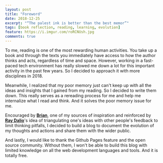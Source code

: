 ```yaml
---
layout: post
title: "Foreword"
date: 2018-12-25
excerpt: "“The palest ink is better than the best memor”"
tags: [book reflection, reading, learning, evolution]
feature: https://i.imgur.com/roRCNUsh.jpg
comments: true
---
```



To me, reading is one of the most rewarding human activities. You take up a book and through the texts you immediately have access to how the author thinks and acts, regardless of time and space. However, working in a fast-paced tech environment has really slowed me down a lot for this important activity in the past few years. So I decided to approach it with more disciplines in 2018. 

Meanwhile, I realized that my poor memory just can't keep up with all the ideas and insights that I gained from my reading. So I decided to write them down. This really serves as a rereading process for me and help me internalize what I read and think. And it solves the poor memory issue for me.

Encouraged by <a href="https://briankeng.com/"><b>Brian</b></a>, one of my sources of inspiration and reinforced by <a href="https://www.ted.com/talks/ray_dalio_how_to_build_a_company_where_the_best_ideas_win?language=en"><b>Ray Dalio</b></a>'s idea of triangulating one's ideas with other people's feedback to limit thinking pitfalls, I decided to build a blog to document the evolution of my thoughts and actions and share them with the wider public. 

And lastly, I would like to thank the Github Pages feature and the open source community. Without them,  I won't be able to build this blog with limited knowledge on all the web development languages and tools. And it is totally free. 


